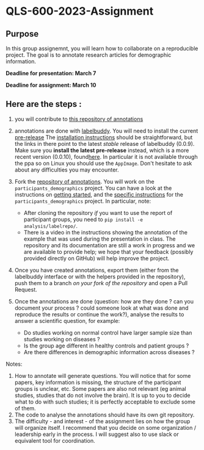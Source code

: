 # QLS-600-2023-Assignment

## Purpose
In this group assignemnt, you will learn how to collaborate on a reproducible project. 
The goal is to annotate research articles for demographic information. 

**Deadline for presentation: March 7**

**Deadline for assignment: March 10**

## Here are the steps : 
1. you will contribute to [this repository of annotations](https://github.com/neurodatascience/labelbuddy-annotations/)
1. annotations are done with [labelbuddy](https://jeromedockes.github.io/labelbuddy/labelbuddy/current/).
You will need to install the current [pre-release](https://github.com/jeromedockes/labelbuddy/releases/tag/v0.0.10-alpha)
The [installation instructions](https://jeromedockes.github.io/labelbuddy/labelbuddy/current/installation/) should be straightforward, but the links in there point to the latest *stable* release of labelbuddy (0.0.9).
Make sure you **install the latest pre-release** instead, which is a more recent version (0.0.10), found[here](https://github.com/jeromedockes/labelbuddy/releases/tag/v0.0.10-alpha).
In particular it is not available through the ppa so on Linux you should use the `AppImage`.
Don't hesitate to ask about any difficulties you may encounter.
1. Fork the [repository of annotations](https://github.com/neurodatascience/labelbuddy-annotations/).
You will work on the `participants_demographics` project.
You can have a look at the instructions on [getting started](https://neurodatascience.github.io/labelbuddy-annotations/contributing_to_this_repository.html), and the [specific instructions](https://neurodatascience.github.io/labelbuddy-annotations/projects/participant_demographics.html) for the `participants_demographics` project.
In particular, note:
    - After cloning the repository *if* you want to use the report of participant groups, you need to `pip install -e analysis/labelrepo/`.
    - There is a video in the instructions showing the annotation of the example that was used during the presentation in class.
The repository and its documentation are still a work in progress and we are available to provide help; we hope that your feedback (possibly provided directly on GitHub) will help improve the project.
1. Once you have created annotations, export them (either from the labelbuddy interface or with the helpers provided in the repository), push them to a branch *on your fork of the repository* and open a Pull Request.
1. Once the annotations are done (question: how are they done ? can you document your process ? could someone look at what was done and reproduce the results or continue the work?), analyse the results to answer a scientific question, for example:

    - Do studies working on normal control have larger sample size than studies working on diseases ?
    - Is the group age different in healthy controls and patient groups ?
    - Are there differences in demographic information across diseases ?


Notes:

1. How to annotate will generate questions.
You will notice that for some papers, key information is missing, the structure of the participant groups is unclear, etc.
Some papers are also not relevant (eg animal studies, studies that do not involve the brain).
It is up to you to decide what to do with such studies; it is perfectly acceptable to exclude some of them.
1. The code to analyse the annotations should have its own git repository. 
1. The difficulty - and interest - of the assignment lies on how the group will organize itself. 
   I recommend that you decide on some organization / leadership early in the process. I will suggest also to use slack or equivalent tool for coordination.
